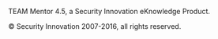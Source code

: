 TEAM Mentor 4.5, a Security Innovation eKnowledge Product.

© Security Innovation 2007-2016, all rights reserved.
